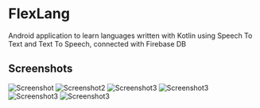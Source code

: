 # FlexLang
 Android application to learn languages written with Kotlin using Speech To Text and Text To Speech, connected with Firebase DB
 
 ## Screenshots
 <img src="screenshots flexlang/login.png" alt="Screenshot"/> 
 <img src="screenshots flexlang/select language.png" alt="Screenshot2"/>
 <img src="screenshots flexlang/select difficulty.png" alt="Screenshot3"/>
  <img src="screenshots flexlang/select category.png" alt="Screenshot3"/>
   <img src="screenshots flexlang/word activity.png" alt="Screenshot3"/>
    <img src="screenshots flexlang/speak.png" alt="Screenshot3"/>

